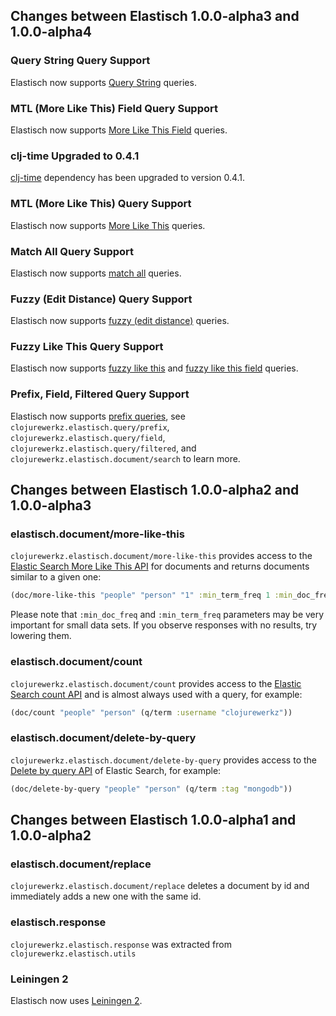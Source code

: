 ## Changes between Elastisch 1.0.0-alpha3 and 1.0.0-alpha4

### Query String Query Support

Elastisch now supports [Query String](http://www.elasticsearch.org/guide/reference/query-dsl/query-string-query.html) queries.


### MTL (More Like This) Field Query Support

Elastisch now supports [More Like This Field](http://www.elasticsearch.org/guide/reference/query-dsl/mtl-field-query.html) queries.


### clj-time Upgraded to 0.4.1

[clj-time](https://github.com/seancorfield/clj-time) dependency has been upgraded to version 0.4.1.


### MTL (More Like This) Query Support

Elastisch now supports [More Like This](http://www.elasticsearch.org/guide/reference/query-dsl/mtl-query.html) queries.


### Match All Query Support

Elastisch now supports [match all](http://www.elasticsearch.org/guide/reference/query-dsl/match-all-query.html) queries.


### Fuzzy (Edit Distance) Query Support

Elastisch now supports [fuzzy (edit distance)](http://www.elasticsearch.org/guide/reference/query-dsl/fuzzy-query.html) queries.



### Fuzzy Like This Query Support

Elastisch now supports [fuzzy like this](http://www.elasticsearch.org/guide/reference/query-dsl/flt-query.html) and [fuzzy like this field](http://www.elasticsearch.org/guide/reference/query-dsl/flt-field-query.html) queries.


### Prefix, Field, Filtered Query Support

Elastisch now supports [prefix queries](http://www.elasticsearch.org/guide/reference/query-dsl/prefix-query.html), see `clojurewerkz.elastisch.query/prefix`,
`clojurewerkz.elastisch.query/field`, `clojurewerkz.elastisch.query/filtered`, and `clojurewerkz.elastisch.document/search` to learn more.


## Changes between Elastisch 1.0.0-alpha2 and 1.0.0-alpha3

### elastisch.document/more-like-this

`clojurewerkz.elastisch.document/more-like-this` provides access to the [Elastic Search More Like This API](http://www.elasticsearch.org/guide/reference/api/more-like-this.html) for
documents and returns documents similar to a given one:

``` clojure
(doc/more-like-this "people" "person" "1" :min_term_freq 1 :min_doc_freq 1)
```

Please note that `:min_doc_freq` and `:min_term_freq` parameters may be very important for small data sets.
If you observe responses with no results, try lowering them.



### elastisch.document/count

`clojurewerkz.elastisch.document/count` provides access to the [Elastic Search count API](http://www.elasticsearch.org/guide/reference/api/count.html)
and is almost always used with a query, for example:

``` clojure
(doc/count "people" "person" (q/term :username "clojurewerkz"))
```

### elastisch.document/delete-by-query

`clojurewerkz.elastisch.document/delete-by-query` provides access to the [Delete by query API](http://www.elasticsearch.org/guide/reference/api/delete-by-query.html) of Elastic Search, for example:

``` clojure
(doc/delete-by-query "people" "person" (q/term :tag "mongodb"))
```



## Changes between Elastisch 1.0.0-alpha1 and 1.0.0-alpha2

### elastisch.document/replace

`clojurewerkz.elastisch.document/replace` deletes a document by id and immediately adds a new one
with the same id.


### elastisch.response

`clojurewerkz.elastisch.response` was extracted from `clojurewerkz.elastisch.utils`


### Leiningen 2

Elastisch now uses [Leiningen 2](https://github.com/technomancy/leiningen/wiki/Upgrading).
